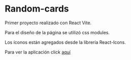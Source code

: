 # Random-cards    

Primer proyecto realizado con React Vite.    
    
Para el diseño de la página se utilizó css modules.    
    
Los íconos están agregados desde la librería React-Icons.    
    
Para ver la aplicación click [aquí](https://random-cards-9h1m6dk33-nataliasaidman.vercel.app/)
